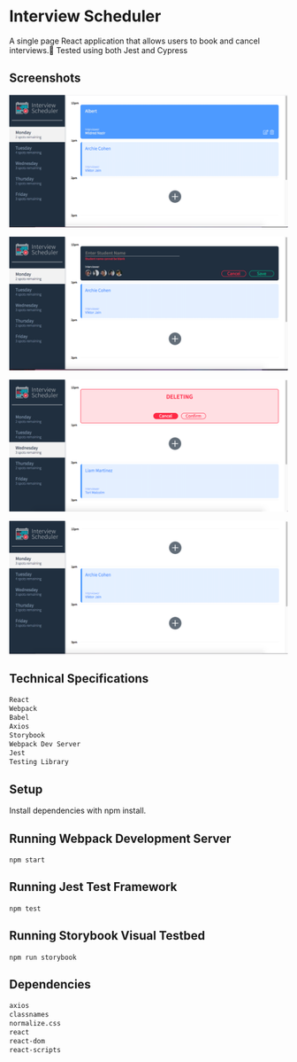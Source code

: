 # Interview Scheduler
A single page React application that allows users to book and cancel interviews.📆 Tested using both Jest and Cypress

## Screenshots

!["Main page with appointment on hover options"](https://github.com/JashanB/React-Interview-Scheduler-project/blob/master/docs/Hover%20appointment.png?raw=true)

!["Edit form with input requirements"](https://github.com/JashanB/React-Interview-Scheduler-project/blob/master/docs/Create%20appointment.png?raw=true)

!["Deleting appointments"](https://github.com/JashanB/React-Interview-Scheduler-project/blob/master/docs/Delete%20appointment.png?raw=true)

!["Post deleting appointments showing spots decreasing"](https://github.com/JashanB/React-Interview-Scheduler-project/blob/master/docs/Spots%20decreased.png?raw=true)

## Technical Specifications
```
React
Webpack
Babel
Axios
Storybook
Webpack Dev Server
Jest
Testing Library
```
## Setup
Install dependencies with npm install.

## Running Webpack Development Server
```
npm start
```
## Running Jest Test Framework
```
npm test
```
## Running Storybook Visual Testbed
```
npm run storybook
```
## Dependencies
```
axios
classnames
normalize.css
react
react-dom
react-scripts
```
